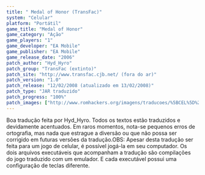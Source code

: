 ```yaml
---
title: " Medal of Honor (TransFac)"
system: "Celular"
platform: "Portátil"
game_title: "Medal of Honor"
game_category: "Ação"
game_players: "1"
game_developer: "EA Mobile"
game_publisher: "EA Mobile"
game_release_date: "2006"
patch_author: "Hyd_Hyro"
patch_group: "TransFac (extinto)"
patch_site: "http://www.transfac.cjb.net/ (fora do ar)"
patch_version: "1.0"
patch_release: "12/02/2008 (atualizado em 13/02/2008)"
patch_type: "JAR traduzido"
patch_progress: "100%"
patch_images: ["http://www.romhackers.org/imagens/traducoes/%5BCEL%5D%20Medal%20of%20Honor%20-%20TransFac%20-%201.png","http://www.romhackers.org/imagens/traducoes/%5BCEL%5D%20Medal%20of%20Honor%20-%20TransFac%20-%202.png","http://www.romhackers.org/imagens/traducoes/%5BCEL%5D%20Medal%20of%20Honor%20-%20TransFac%20-%203.png"]
---
```

Boa tradução feita por Hyd_Hyro. Todos os textos estão traduzidos e devidamente acentuados. Em raros momentos, nota-se pequenos erros de ortografia, mas nada que estrague a diversão ou que não possa ser corrigido em futuras versões da tradução.OBS: Apesar desta tradução ser feita para um jogo de celular, é possível jogá-la em seu computador. Os dois arquivos executáveis que acompanham a tradução são compilações do jogo traduzido com um emulador. E cada executável possui uma configuração de teclas diferente.